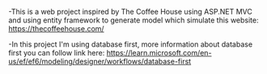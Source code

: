 -This is a web project inspired by The Coffee House using ASP.NET MVC and using entity framework to generate model which simulate this website: https://thecoffeehouse.com/

-In this project I'm using database first, more information about database first you can follow link here: https://learn.microsoft.com/en-us/ef/ef6/modeling/designer/workflows/database-first

